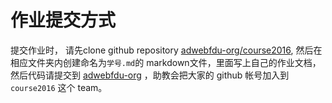 # 作业提交方式
提交作业时， 请先clone github repository [adwebfdu-org/course2016](https://github.com/adwebfdu-org/course2016), 然后在相应文件夹内创建命名为`学号.md`的 markdown文件，里面写上自己的作业文档，然后代码请提交到 [adwebfdu-org](https://github.com/adwebfdu-org) ，助教会把大家的 github 帐号加入到 `course2016` 这个 team。